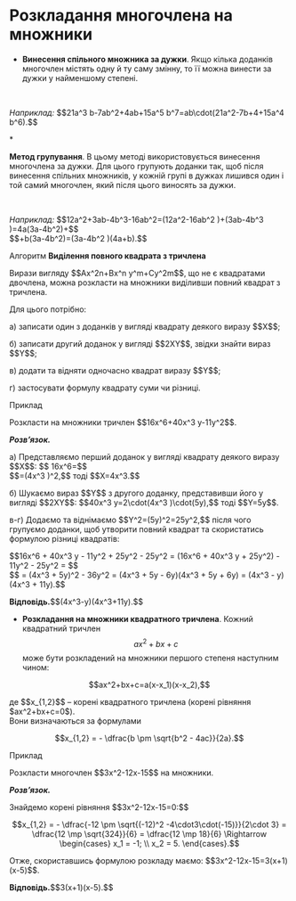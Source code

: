 # Розкладання многочлена на множники

* <p><b>Винесення спільного множника за дужки</b>. Якщо кілька доданків многочлен містять одну й ту саму змінну, то її можна винести за дужки у найменшому степені.</p><br>
<p><i>Наприклад:</i> $$21a^3 b-7ab^2+4ab+15a^5 b^7=ab\cdot(21a^2-7b+4+15a^4 b^6).$$</p>
* <p><b>Метод групування</b>. В цьому методі використовується винесення многочлена за дужки. Для цього групують доданки так, щоб після винесення спільних множників, у кожній групі в дужках лишився один і той самий многочлен, який після цього виносять за дужки.</p><br>
<p><i>Наприклад:</i> $$12a^2+3ab-4b^3-16ab^2=(12a^2-16ab^2 )+(3ab-4b^3 )=4a(3a-4b^2)+$$<br>$$+b(3a-4b^2)=(3a-4b^2 )(4a+b).$$</p>

<div class="space">
</div>

<div class="space">
<div class="alg-wrap">
<span class="alg">Алгоритм</span> <b>Видiлення повного квадрата з тричлена</b>
<div class="alg-text">
<p>Вирази вигляду $$Ax^2n+Bx^n y^m+Cy^2m$$, що не є квадратами двочлена, можна розкласти на множники виділивши повний квадрат з тричлена.</p>
<p>Для цього потрібно:</p>
<p>а) записати один з доданків у вигляді квадрату деякого виразу $$X$$;</p>
<p>б) записати другий доданок у вигляді $$2XY$$, звідки знайти вираз $$Y$$;</p>
<p>в) додати та відняти одночасно квадрат виразу $$Y$$;</p>
<p>г) застосувати формулу квадрату суми чи різниці.</p>
</div>
</div>
</div>

<div class="space">
<div class="task-wrap">
<span class="task">Приклад</span>
<div class="task-text">
<p>Розкласти на множники тричлен $$16x^6+40x^3 y-11y^2$$.</p>
<p><b><i>Розв’язок.</i></b></p>
<p>а) Представляємо перший доданок у вигляді квадрату деякого виразу $$X$$: $$ 16x^6=$$<br>$$=(4x^3 )^2,$$ тоді $$X=4x^3.$$</p>
<p>б) Шукаємо вираз $$Y$$ з другого доданку, представивши його у вигляді $$2XY$$: $$40x^3 y=2\cdot(4x^3 )\cdot(5y),$$ тоді $$Y=5y$$.</p>
<p>в-г) Додаємо та віднімаємо $$Y^2=(5y)^2=25y^2,$$ після чого групуємо доданки, щоб утворити повний квадрат та скористатись формулою різниці квадратів:</p>
<p>$$16x^6 + 40x^3 y - 11y^2 + 25y^2 - 25y^2 = (16x^6 + 40x^3 y + 25y^2) - 11y^2 - 25y^2 = $$<br>$$ = (4x^3 + 5y)^2 - 36y^2 = (4x^3 + 5y - 6y)(4x^3 + 5y + 6y) = (4x^3 - y)(4x^3 + 11y).$$</p>
<p><b>Вiдповiдь.</b>$$(4x^3-y)(4x^3+11y).$$</p>
</div>
</div>
</div>

* <b>Розкладання на множники квадратного тричлена</b>. Кожний квадратний тричлен $$ax^2+bx+c$$ може бути розкладений на множники першого степеня наступним чином:<br>
<p align="center">$$ax^2+bx+c=a(x-x_1)(x-x_2),$$</p>
де $$x_{1,2}$$ – корені квадратного тричлена (корені рівняння  $ax^2+bx+c=0$).<br>
Вони визначаються за формулами<br>
<p align="center">$$x_{1,2} = - \dfrac{b \pm \sqrt{b^2 - 4ac}}{2a}.$$</p>

<div class="space">
</div>

<div class="task-wrap">
<span class="task">Приклад</span>
<div class="task-text">
<p>Розкласти многочлен $$3x^2-12x-15$$ на множники.</p>
<p><b><i>Розв’язок.</i></b></p>
<p>Знайдемо корені рівняння $$3x^2-12x-15=0:$$</p>
<p align="center">$$x_{1,2} = - \dfrac{-12 \pm \sqrt{(-12)^2 -4\cdot3\cdot(-15)}}{2\cdot 3} = \dfrac{12 \mp \sqrt{324}}{6} = \dfrac{12 \mp 18}{6} \Rightarrow \begin{cases} x_1 = -1; \\ x_2 = 5. \end{cases}.$$</p>
<p>Отже, скориставшись формулою розкладу маємо: $$3x^2-12x-15=3(x+1)(x-5)$$.</p>
<p><b>Вiдповiдь.</b>$$3(x+1)(x-5).$$</p>
</div>
</div>
